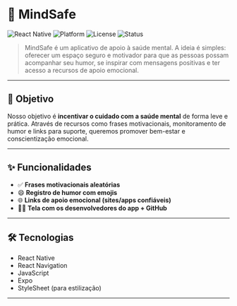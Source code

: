 # 🧠 MindSafe

![React Native](https://img.shields.io/badge/React%20Native-2023-blue)
![Platform](https://img.shields.io/badge/Platform-Android%20%7C%20iOS-lightgrey)
![License](https://img.shields.io/badge/license-MIT-green)
![Status](https://img.shields.io/badge/status-Em%20Desenvolvimento-yellow)

> MindSafe é um aplicativo de apoio à saúde mental. A ideia é simples: oferecer um espaço seguro e motivador para que as pessoas possam acompanhar seu humor, se inspirar com mensagens positivas e ter acesso a recursos de apoio emocional.

---

## 🎯 Objetivo

Nosso objetivo é **incentivar o cuidado com a saúde mental** de forma leve e prática. Através de recursos como frases motivacionais, monitoramento de humor e links para suporte, queremos promover bem-estar e conscientização emocional.

---

## ✨ Funcionalidades

- ✅ **Frases motivacionais aleatórias**
- 😄 **Registro de humor com emojis**
- 🌐 **Links de apoio emocional (sites/apps confiáveis)**
- 👨‍💻 **Tela com os desenvolvedores do app + GitHub**

---

## 🛠️ Tecnologias

- React Native
- React Navigation
- JavaScript
- Expo
- StyleSheet (para estilização)

---
